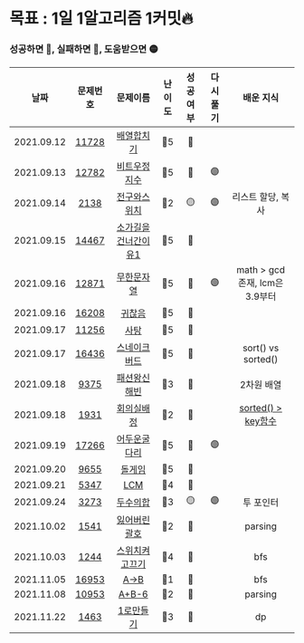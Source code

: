 # 목표 : 1일 1알고리즘 1커밋🔥

### 성공하면 🔵, 실패하면 🔴, 도움받으면 🟡

|    날짜    |                    문제번호                    |                           문제이름                           | 난이도 | 성공여부 | 다시풀기 |                               배운 지식                               |
| :--------: | :--------------------------------------------: | :----------------------------------------------------------: | :----: | :------: | :------: | :-------------------------------------------------------------------: |
| 2021.09.12 | [11728](https://www.acmicpc.net/problem/11728) |     [배열합치기](https://www.acmicpc.net/problem/11728)      |  🥈5   |    🔵    |          |                                                                       |
| 2021.09.13 | [12782](https://www.acmicpc.net/problem/12782) |    [비트우정지수](https://www.acmicpc.net/problem/12782)     |  🥈5   |    🔵    |    🟣    |                                                                       |
| 2021.09.14 |  [2138](https://www.acmicpc.net/problem/2138)  |     [전구와스위치](https://www.acmicpc.net/problem/2138)     |  🥈2   |    🟡    |    🟣    |                           리스트 할당, 복사                           |
| 2021.09.15 | [14467](https://www.acmicpc.net/problem/14467) | [소가길을건너간이유1](https://www.acmicpc.net/problem/14467) |  🥈5   |    🔵    |          |                                                                       |
| 2021.09.16 | [12871](https://www.acmicpc.net/problem/12871) |     [무한문자열](https://www.acmicpc.net/problem/12871)      |  🥈5   |    🔵    |    🟣    |                    math > gcd 존재, lcm은 3.9부터                     |
| 2021.09.16 | [16208](https://www.acmicpc.net/problem/16208) |       [귀찮음](https://www.acmicpc.net/problem/16208)        |  🥈5   |    🔵    |          |                                                                       |
| 2021.09.17 | [11256](https://www.acmicpc.net/problem/11256) |        [사탕](https://www.acmicpc.net/problem/11256)         |  🥈5   |    🔵    |          |                                                                       |
| 2021.09.17 | [16436](https://www.acmicpc.net/problem/16436) |    [스네이크버드](https://www.acmicpc.net/problem/16436)     |  🥈5   |    🔵    |          |                          sort() vs sorted()                           |
| 2021.09.18 |  [9375](https://www.acmicpc.net/problem/9375)  |     [패션왕신해빈](https://www.acmicpc.net/problem/9375)     |  🥈3   |    🔵    |          |                              2차원 배열                               |
| 2021.09.18 |  [1931](https://www.acmicpc.net/problem/1931)  |      [회의실배정](https://www.acmicpc.net/problem/1931)      |  🥈2   |    🔵    |          | [sorted() > key함수](https://docs.python.org/ko/3/howto/sorting.html) |
| 2021.09.19 | [17266](https://www.acmicpc.net/problem/17266) |    [어두운굴다리](https://www.acmicpc.net/problem/17266)     |  🥈5   |    🔵    |    🟣    |                                                                       |
| 2021.09.20 |  [9655](https://www.acmicpc.net/problem/9655)  |        [돌게임](https://www.acmicpc.net/problem/9655)        |  🥈5   |    🔵    |          |                                                                       |
| 2021.09.21 |  [5347](https://www.acmicpc.net/problem/5347)  |         [LCM](https://www.acmicpc.net/problem/5347)          |  🥈4   |    🔵    |          |                                                                       |
| 2021.09.24 |  [3273](https://www.acmicpc.net/problem/3273)  |       [두수의합](https://www.acmicpc.net/problem/3273)       |  🥈3   |    🟡    |    🟣    |                               투 포인터                               |
| 2021.10.02 |  [1541](https://www.acmicpc.net/problem/1541)  |     [잃어버린괄호](https://www.acmicpc.net/problem/1541)     |  🥈2   |    🔵    |          |                                parsing                                |
| 2021.10.03 |  [1244](https://www.acmicpc.net/problem/1244)  |    [스위치켜고끄기](https://www.acmicpc.net/problem/1244)    |  🥈4   |    🔵    |          |                                  bfs                                  |
| 2021.11.05 | [16953](https://www.acmicpc.net/problem/16953) |        [A->B](https://www.acmicpc.net/problem/16953)         |  🥈1   |    🔵    |          |                                  bfs                                  |
| 2021.11.08 | [10953](https://www.acmicpc.net/problem/10953) |        [A+B-6](https://www.acmicpc.net/problem/10953)        |  🥉2   |    🔵    |          |                                parsing                                |
| 2021.11.22 |  [1463](https://www.acmicpc.net/problem/1463)  |      [1로만들기](https://www.acmicpc.net/problem/1463)       |  🥈3   |    🔵    |          |                                  dp                                   |
